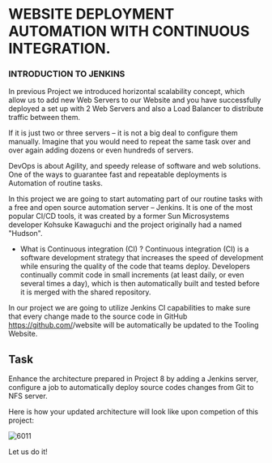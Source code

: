 # WEBSITE DEPLOYMENT AUTOMATION WITH CONTINUOUS INTEGRATION.

###  INTRODUCTION TO JENKINS

In previous Project we introduced horizontal scalability concept, which allow us to add new Web Servers to our Website and you have successfully deployed a set up with 2 Web Servers and also a Load Balancer to distribute traffic between them. 

If it is just two or three servers – it is not a big deal to configure them manually. Imagine that you would need to repeat the same task over 
and over again adding dozens or even hundreds of servers.

DevOps is about Agility, and speedy release of software and web solutions. One of the ways to guarantee fast and repeatable deployments is Automation of routine tasks.

In this project we are going to start automating part of our routine tasks with a free and open source automation server – Jenkins. 
It is one of the most popular CI/CD tools, it was created by a former Sun Microsystems developer Kohsuke Kawaguchi and the project
originally had a named "Hudson".

- What is Continuous integration (CI) ?
Continuous integration (CI) is a software development strategy that increases the speed of development while ensuring the quality of the code that teams deploy. Developers continually commit code in small increments (at least daily, or even several times a day), which is then automatically built and tested before it is merged with the shared repository.

In our project we are going to utilize Jenkins CI capabilities to make sure that every change made to the source code in
GitHub https://github.com/<yourname>/website will be automatically be updated to the Tooling Website.


## Task
Enhance the architecture prepared in Project 8 by adding a Jenkins server, configure a job to automatically deploy source codes 
changes from Git to NFS server.

Here is how your updated architecture will look like upon competion of this project:
  
  
![6011](https://user-images.githubusercontent.com/85270361/210151603-8c6fedbc-4835-456a-97a9-9f282a7bfbf6.PNG)

  
Let us do it!
